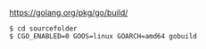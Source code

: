 https://golang.org/pkg/go/build/

```
$ cd sourcefolder
$ CGO_ENABLED=0 GOOS=linux GOARCH=amd64 gobuild
```
